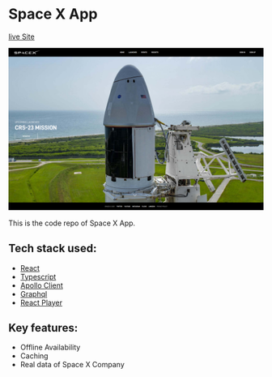 # Space X App

[live Site](https://a-space-x.netlify.app/)

![Space X App](/preview.png)

This is the code repo of Space X App. 


## Tech stack used:

- [React](https://reactjs.org)
- [Typescript](https://www.typescriptlang.org)
- [Apollo Client](https://www.apollographql.com/docs/react/)
- [Graphql](https://graphql.org/)
- [React Player](https://www.npmjs.com/package/react-player)

## Key features:
 
 - Offline Availability 
 - Caching
 - Real data of Space X Company
